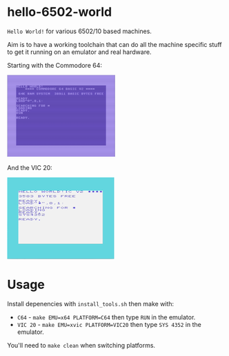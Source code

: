 # hello-6502-world

`Hello World!` for various 6502/10 based machines.

Aim is to have a working toolchain that can do all the machine specific
stuff to get it running on an emulator and real hardware.

Starting with the Commodore 64:

![Commodore 64](assets/hello-world-c64.png)

And the VIC 20:

![VIC 20](assets/hello-world-vic20.png)

# Usage

Install depenencies with `install_tools.sh` then make with:

* `C64` - `make EMU=x64 PLATFORM=C64` then type `RUN` in the emulator.
* `VIC 20` - `make EMU=xvic PLATFORM=VIC20` then type `SYS 4352` in the emulator.

You'll need to `make clean` when switching platforms.